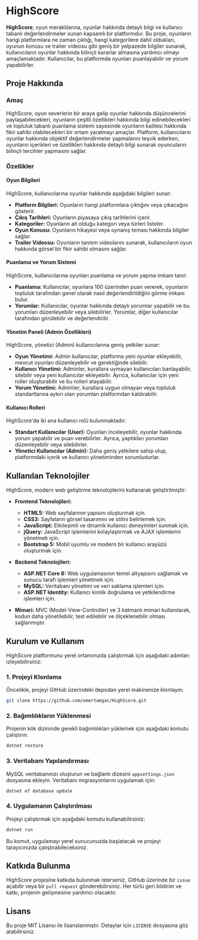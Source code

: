 # HighScore

**HighScore**; oyun meraklılarına, oyunlar hakkında detaylı bilgi ve kullanıcı tabanlı değerlendirmeler sunan kapsamlı bir platformdur. Bu proje, oyunların hangi platformlara ne zaman çıktığı, hangi kategorilere dahil oldukları, oyunun konusu ve trailer videosu gibi geniş bir yelpazede bilgiler sunarak, kullanıcıların oyunlar hakkında bilinçli kararlar almasına yardımcı olmayı amaçlamaktadır. Kullanıcılar, bu platformda oyunları puanlayabilir ve yorum yapabilirler.

## Proje Hakkında

### Amaç

HighScore, oyun severlerin bir araya gelip oyunlar hakkında düşüncelerini paylaşabilecekleri, oyunların çeşitli özellikleri hakkında bilgi edinebilecekleri ve topluluk tabanlı puanlama sistemi sayesinde oyunların kalitesi hakkında fikir sahibi olabilecekleri bir ortam yaratmayı amaçlar. Platform, kullanıcıların oyunlar hakkında objektif değerlendirmeler yapmalarını teşvik ederken, oyunların içerikleri ve özellikleri hakkında detaylı bilgi sunarak oyuncuların bilinçli tercihler yapmasını sağlar.

### Özellikler

#### Oyun Bilgileri
HighScore, kullanıcılarına oyunlar hakkında aşağıdaki bilgileri sunar:
- **Platform Bilgileri:** Oyunların hangi platformlara çıktığını veya çıkacağını gösterir.
- **Çıkış Tarihleri:** Oyunların piyasaya çıkış tarihlerini içerir.
- **Kategoriler:** Oyunların ait olduğu kategori veya türleri listeler.
- **Oyun Konusu:** Oyunların hikayesi veya oynanış teması hakkında bilgiler sağlar.
- **Trailer Videosu:** Oyunların tanıtım videolarını sunarak, kullanıcıların oyun hakkında görsel bir fikir sahibi olmasını sağlar.

#### Puanlama ve Yorum Sistemi
HighScore, kullanıcılarına oyunları puanlama ve yorum yapma imkanı tanır:
- **Puanlama:** Kullanıcılar, oyunlara 100 üzerinden puan vererek, oyunların topluluk tarafından genel olarak nasıl değerlendirildiğini görme imkanı bulur.
- **Yorumlar:** Kullanıcılar, oyunlar hakkında detaylı yorumlar yapabilir ve bu yorumları düzenleyebilir veya silebilirler. Yorumlar, diğer kullanıcılar tarafından görülebilir ve değerlendirilir.

#### Yönetim Paneli (Admin Özellikleri)
HighScore, yönetici (Admin) kullanıcılarına geniş yetkiler sunar:
- **Oyun Yönetimi:** Admin kullanıcılar, platforma yeni oyunlar ekleyebilir, mevcut oyunları düzenleyebilir ve gerektiğinde silebilir.
- **Kullanıcı Yönetimi:** Adminler, kurallara uymayan kullanıcıları banlayabilir, silebilir veya yeni kullanıcılar ekleyebilir. Ayrıca, kullanıcılar için yeni roller oluşturabilir ve bu rolleri atayabilir.
- **Yorum Yönetimi:** Adminler, kurallara uygun olmayan veya topluluk standartlarına aykırı olan yorumları platformdan kaldırabilir.

#### Kullanıcı Rolleri
HighScore'da iki ana kullanıcı rolü bulunmaktadır:
- **Standart Kullanıcılar (User):** Oyunları inceleyebilir, oyunlar hakkında yorum yapabilir ve puan verebilirler. Ayrıca, yaptıkları yorumları düzenleyebilir veya silebilirler.
- **Yönetici Kullanıcılar (Admin):** Daha geniş yetkilere sahip olup, platformdaki içerik ve kullanıcı yönetiminden sorumludurlar.

## Kullanılan Teknolojiler

HighScore, modern web geliştirme teknolojilerini kullanarak geliştirilmiştir:
- **Frontend Teknolojileri:**
  - **HTML5:** Web sayfalarının yapısını oluşturmak için.
  - **CSS3:** Sayfaların görsel tasarımını ve stilini belirlemek için.
  - **JavaScript:** Etkileşimli ve dinamik kullanıcı deneyimleri sunmak için.
  - **jQuery:** JavaScript işlemlerini kolaylaştırmak ve AJAX işlemlerini yönetmek için.
  - **Bootstrap 5:** Mobil uyumlu ve modern bir kullanıcı arayüzü oluşturmak için.

- **Backend Teknolojileri:**
  - **ASP.NET Core 8:** Web uygulamasının temel altyapısını sağlamak ve sunucu tarafı işlemleri yönetmek için.
  - **MySQL:** Veritabanı yönetimi ve veri saklama işlemleri için.
  - **ASP.NET Identity:** Kullanıcı kimlik doğrulama ve yetkilendirme işlemleri için.

- **Mimari:** MVC (Model-View-Controller) ve 3 katmanlı mimari kullanılarak, kodun daha yönetilebilir, test edilebilir ve ölçeklenebilir olması sağlanmıştır.

## Kurulum ve Kullanım

HighScore platformunu yerel ortamınızda çalıştırmak için aşağıdaki adımları izleyebilirsiniz:

### 1. Projeyi Klonlama
Öncelikle, projeyi GitHub üzerindeki depodan yerel makinenize klonlayın:
```bash
git clone https://github.com/omertamgac/HighScore.git
```

### 2. Bağımlılıkların Yüklenmesi
Projenin kök dizininde gerekli bağımlılıkları yüklemek için aşağıdaki komutu çalıştırın:
```bash
dotnet restore
```

### 3. Veritabanı Yapılandırması
MySQL veritabanınızı oluşturun ve bağlantı dizesini `appsettings.json` dosyasına ekleyin. Veritabanı migrasyonlarını uygulamak için:
```bash
dotnet ef database update
```

### 4. Uygulamanın Çalıştırılması
Projeyi çalıştırmak için aşağıdaki komutu kullanabilirsiniz:
```bash
dotnet run
```
Bu komut, uygulamayı yerel sunucunuzda başlatacak ve projeyi tarayıcınızda çalıştırabileceksiniz.

## Katkıda Bulunma

HighScore projesine katkıda bulunmak isterseniz, GitHub üzerinde bir `issue` açabilir veya bir `pull request` gönderebilirsiniz. Her türlü geri bildirim ve katkı, projenin gelişmesine yardımcı olacaktır.

## Lisans

Bu proje MIT Lisansı ile lisanslanmıştır. Detaylar için `LICENSE` dosyasına göz atabilirsiniz.
